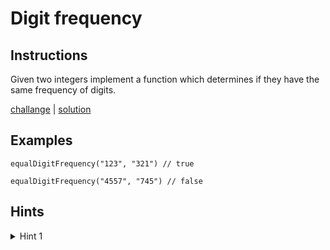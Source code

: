# Digit frequency

## Instructions

Given two integers implement a function which determines if they have the same frequency of digits.

[challange](challange.kt) | [solution](solution.kt)

## Examples

```
equalDigitFrequency("123", "321") // true

equalDigitFrequency("4557", "745") // false
```

## Hints

<details>
<summary>Hint 1</summary>
Use frequency map
</details>
